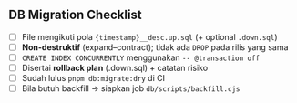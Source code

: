 ## DB Migration Checklist

- [ ] File mengikuti pola `{timestamp}__desc.up.sql` (+ optional `.down.sql`)
- [ ] **Non-destruktif** (expand–contract); tidak ada `DROP` pada rilis yang sama
- [ ] `CREATE INDEX CONCURRENTLY` menggunakan `-- @transaction off`
- [ ] Disertai **rollback plan** (.down.sql) + catatan risiko
- [ ] Sudah lulus `pnpm db:migrate:dry` di CI
- [ ] Bila butuh backfill → siapkan job `db/scripts/backfill.cjs`
